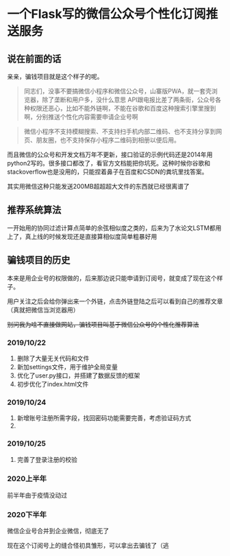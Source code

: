 # 一个Flask写的微信公众号个性化订阅推送服务

## 说在前面的话

亲亲，骗钱项目就是这个样子的呢。

>同志们，没事不要搞微信小程序和微信公众号，山寨版PWA，就一套壳浏览器，除了垄断和用户多，没什么意思
>API跟电报比差了两条街，公众号各种权限还恶心，比如不能外链啊，不能在谷歌和百度这种搜索引擎里搜到啊，分别推送个性化内容需要申请企业号啊

>微信小程序不支持模糊搜索、不支持扫手机内部二维码、也不支持分享到网页、朋友圈，也不支持保存小程序二维码到相册以便后用。

而且微信的公众号和开发文档万年不更新，接口验证的示例代码还是2014年用python2写的。很多接口都改了，看官方文档能把你坑死。这种时候你谷歌和stackoverflow也是没用的，只能捏着鼻子在百度和CSDN的粪坑里找答案。

其实用微信这种只能发送200MB超超超大文件的东西就已经很离谱了

## 推荐系统算法

一开始用的协同过滤计算点简单的余弦相似度之类的，后来为了水论文LSTM都用上了，真上线的时候发现还是直接算相似度简单粗暴好用

## 骗钱项目的历史

本来是用企业号的权限做的，后来那边说只能申请到订阅号，就变成了现在这个样子。

用户关注之后会给你弹出来一个外链，点击外链登陆之后可以看到自己的推荐文章（真就把微信当浏览器用）

~~别问我为啥不直接做网站，骗钱项目叫基于微信公众号的个性化推荐算法~~

### 2019/10/22

1. 删除了大量无关代码和文件
2. 新加settings文件，用于维护全局变量
3. 优化了user.py接口，并搭建了数据反馈的框架
4. 初步优化了index.html文件

### 2019/10/24

1. 新增账号注册所需字段，找回密码功能需要完善，考虑验证码方式
2. 
### 2019/10/25

1. 完善了登录注册的校验

### 2020上半年

前半年由于疫情没动过

### 2020下半年

微信企业号合并到企业微信，彻底无了

现在这个订阅号上的缝合怪初具雏形，可以拿出去骗钱了（逃
